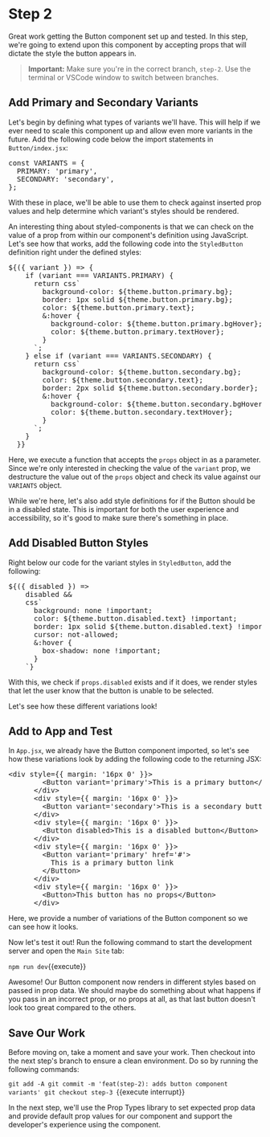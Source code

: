# Step 2

Great work getting the Button component set up and tested. In this step, we're going to extend upon this component by accepting props that will dictate the style the button appears in.

> **Important:** Make sure you're in the correct branch, `step-2`. Use the terminal or VSCode window to switch between branches.

## Add Primary and Secondary Variants

Let's begin by defining what types of variants we'll have. This will help if we ever need to scale this component up and allow even more variants in the future. Add the following code below the import statements in `Button/index.jsx`:

<pre class="file" data-filename="./src/components/Button/index.jsx" data-target="insert" data-marker="#step-2_1">const VARIANTS = {
  PRIMARY: &#x27;primary&#x27;,
  SECONDARY: &#x27;secondary&#x27;,
};
</pre>

With these in place, we'll be able to use them to check against inserted prop values and help determine which variant's styles should be rendered.

An interesting thing about styled-components is that we can check on the value of a prop from within our component's definition using JavaScript. Let's see how that works, add the following code into the `StyledButton` definition right under the defined styles:

<pre class="file" data-filename="./src/components/Button/index.jsx" data-target="insert" data-marker="#step-2_2">${({ variant }) =&#x3E; {
    if (variant === VARIANTS.PRIMARY) {
      return css&#x60;
        background-color: ${theme.button.primary.bg};
        border: 1px solid ${theme.button.primary.bg};
        color: ${theme.button.primary.text};
        &#x26;:hover {
          background-color: ${theme.button.primary.bgHover};
          color: ${theme.button.primary.textHover};
        }
      &#x60;;
    } else if (variant === VARIANTS.SECONDARY) {
      return css&#x60;
        background-color: ${theme.button.secondary.bg};
        color: ${theme.button.secondary.text};
        border: 2px solid ${theme.button.secondary.border};
        &#x26;:hover {
          background-color: ${theme.button.secondary.bgHover};
          color: ${theme.button.secondary.textHover};
        }
      &#x60;;
    }
  }}
</pre>

Here, we execute a function that accepts the `props` object in as a parameter. Since we're only interested in checking the value of the `variant` prop, we destructure the value out of the `props` object and check its value against our `VARIANTS` object.

While we're here, let's also add style definitions for if the Button should be in a disabled state. This is important for both the user experience and accessibility, so it's good to make sure there's something in place.

## Add Disabled Button Styles

Right below our code for the variant styles in `StyledButton`, add the following:

<pre class="file" data-filename="./src/components/Button/index.jsx" data-target="insert" data-marker="#step-2_3">${({ disabled }) =&#x3E;
    disabled &#x26;&#x26;
    css&#x60;
      background: none !important;
      color: ${theme.button.disabled.text} !important;
      border: 1px solid ${theme.button.disabled.text} !important;
      cursor: not-allowed;
      &#x26;:hover {
        box-shadow: none !important;
      }
    &#x60;}
</pre>

With this, we check if `props.disabled` exists and if it does, we render styles that let the user know that the button is unable to be selected.

Let's see how these different variations look!

## Add to App and Test

In `App.jsx`, we already have the Button component imported, so let's see how these variations look by adding the following code to the returning JSX:

<pre class="file" data-filename="./src/App.jsx" data-target="insert" data-marker="#step-2_4">&#x3C;div style={{ margin: &#x27;16px 0&#x27; }}&#x3E;
        &#x3C;Button variant=&#x27;primary&#x27;&#x3E;This is a primary button&#x3C;/Button&#x3E;
      &#x3C;/div&#x3E;
      &#x3C;div style={{ margin: &#x27;16px 0&#x27; }}&#x3E;
        &#x3C;Button variant=&#x27;secondary&#x27;&#x3E;This is a secondary button&#x3C;/Button&#x3E;
      &#x3C;/div&#x3E;
      &#x3C;div style={{ margin: &#x27;16px 0&#x27; }}&#x3E;
        &#x3C;Button disabled&#x3E;This is a disabled button&#x3C;/Button&#x3E;
      &#x3C;/div&#x3E;
      &#x3C;div style={{ margin: &#x27;16px 0&#x27; }}&#x3E;
        &#x3C;Button variant=&#x27;primary&#x27; href=&#x27;#&#x27;&#x3E;
          This is a primary button link
        &#x3C;/Button&#x3E;
      &#x3C;/div&#x3E;
      &#x3C;div style={{ margin: &#x27;16px 0&#x27; }}&#x3E;
        &#x3C;Button&#x3E;This button has no props&#x3C;/Button&#x3E;
      &#x3C;/div&#x3E;
</pre>

Here, we provide a number of variations of the Button component so we can see how it looks.

Now let's test it out! Run the following command to start the development server and open the `Main Site` tab:

`npm run dev`{{execute}}

Awesome! Our Button component now renders in different styles based on passed in prop data. We should maybe do something about what happens if you pass in an incorrect prop, or no props at all, as that last button doesn't look too great compared to the others.

## Save Our Work

Before moving on, take a moment and save your work. Then checkout into the next step's branch to ensure a clean environment. Do so by running the following commands:

`git add -A
git commit -m 'feat(step-2): adds button component variants'
git checkout step-3
`{{execute interrupt}}

In the next step, we'll use the Prop Types library to set expected prop data and provide default prop values for our component and support the developer's experience using the component.


